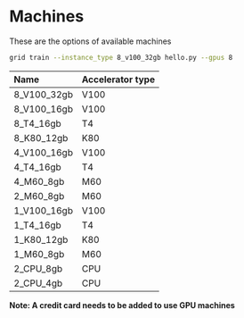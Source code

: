 # Machines

These are the options of available machines

```bash
grid train --instance_type 8_v100_32gb hello.py --gpus 8
```

| Name | Accelerator type |
| :--- | :--- |
| 8\_V100\_32gb | V100 |
| 8\_V100\_16gb | V100 |
| 8\_T4\_16gb | T4 |
| 8\_K80\_12gb | K80 |
| 4\_V100\_16gb | V100 |
| 4\_T4\_16gb | T4 |
| 4\_M60\_8gb | M60 |
| 2\_M60\_8gb | M60 |
| 1\_V100\_16gb | V100 |
| 1\_T4\_16gb | T4 |
| 1\_K80\_12gb | K80 |
| 1\_M60\_8gb | M60 |
| 2\_CPU\_8gb | CPU |
| 2\_CPU\_4gb | CPU |

**Note: A credit card needs to be added to use GPU machines** 

